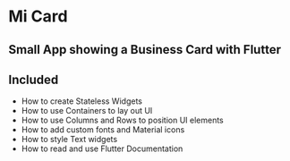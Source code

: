 

# Mi Card

## Small App showing a Business Card with Flutter

## Included

* How to create Stateless Widgets
* How to use Containers to lay out UI
* How to use Columns and Rows to position UI elements
* How to add custom fonts and Material icons
* How to style Text widgets
* How to read and use Flutter Documentation
